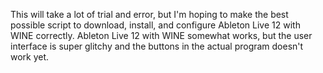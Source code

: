 This will take a lot of trial and error, but I'm hoping to make the best possible script to download, install, and configure Ableton Live 12 with WINE correctly.
Ableton Live 12 with WINE somewhat works, but the user interface is super glitchy and the buttons in the actual program doesn't work yet. 
